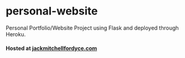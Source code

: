 # personal-website
Personal Portfolio/Website Project using Flask and deployed through Heroku.

#### Hosted at [jackmitchellfordyce.com](https://www.jackmitchellfordyce.com)
